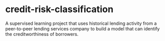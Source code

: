 # credit-risk-classification
A supervised learning project that uses historical lending activity from a peer-to-peer lending services company to build a model that can identify the creditworthiness of borrowers.

